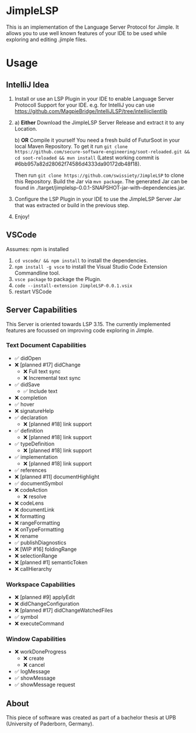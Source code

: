 # JimpleLSP
This is an implementation of the Language Server Protocol for Jimple.
It allows you to use well known features of your IDE to be used while exploring and editing .jimple files.

# Usage
## IntelliJ Idea
1. Install or use an LSP Plugin in your IDE to enable Language Server Protocoll Support for your IDE.
e.g. for IntelliJ you can use https://github.com/MagpieBridge/IntelliJLSP/tree/intellijclientlib
2.
    a)  **Either** Download the JimpleLSP Server Release and extract it to any Location.
  
    b) **OR** Compile it yourself 
   You need a fresh build of FuturSoot in your local Maven Repository.
   To get it run `git clone https://github.com/secure-software-engineering/soot-reloaded.git && cd soot-reloaded && mvn install`
   (Latest working commit is #6bb957a82d28062f74586d4333da90172db48f18).
   
    Then run
    `git clone https://github.com/swissiety/JimpleLSP` to clone this Repository.
    Build the Jar via `mvn package`. The generated Jar can be found in ./target/jimplelsp-0.0.1-SNAPSHOT-jar-with-dependencies.jar.
    
4. Configure the LSP Plugin in your IDE to use the JimpleLSP Server Jar that was extracted or build in the previous step.
5. Enjoy!


## VSCode
Assumes: npm is installed
1. `cd vscode/ && npm install` to install the dependencies.
2. `npm install -g vsce` to install the Visual Studio Code Extension Commandline tool. 
3. `vsce package` to package the Plugin.
4. `code --install-extension JimpleLSP-0.0.1.vsix` 
5. restart VSCode

## Server Capabilities
This Server is oriented towards LSP 3.15. The currently implemented features are focussed on improving code exploring in Jimple.

### Text Document Capabilities
- ✅ didOpen
- ❌ [planned #17] didChange
    - ❌ Full text sync
    - ❌ Incremental text sync
- ✅ didSave
    - ✅ Include text
- ❌ completion
- ✅ hover
- ❌ signatureHelp
- ✅ declaration
    - ❌ [planned #18] link support
- ✅ definition
    - ❌ [planned #18] link support
- ✅ typeDefinition
    - ❌ [planned #18] link support
- ✅ implementation
    - ❌ [planned #18] link support
- ✅ references
- ❌ [planned #11] documentHighlight
- ✅ documentSymbol
- ❌ codeAction
    - ❌ resolve
- ❌ codeLens
- ❌ documentLink
- ❌ formatting
- ❌ rangeFormatting
- ❌ onTypeFormatting
- ❌ rename
- ✅ publishDiagnostics
- ❌ [WIP #16] foldingRange
- ❌ selectionRange
- ❌ [planned #1] semanticToken
- ❌ callHierarchy

### Workspace Capabilities
- ❌ [planned #9] applyEdit
- ❌ didChangeConfiguration
- ❌ [planned #17] didChangeWatchedFiles
- ✅ symbol
- ❌ executeCommand

### Window Capabilities

- ❌ workDoneProgress
    - ❌ create
    - ❌ cancel
- ✅ logMessage
- ✅ showMessage
- ✅ showMessage request


## About
This piece of software was created as part of a bachelor thesis at UPB (University of Paderborn, Germany).